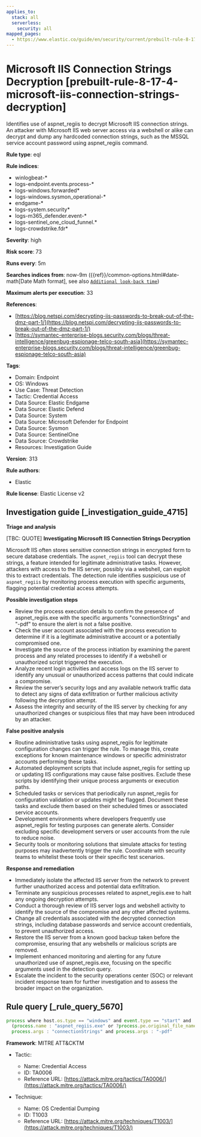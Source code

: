 ```yaml
---
applies_to:
  stack: all
  serverless:
    security: all
mapped_pages:
  - https://www.elastic.co/guide/en/security/current/prebuilt-rule-8-17-4-microsoft-iis-connection-strings-decryption.html
---
```


# Microsoft IIS Connection Strings Decryption [prebuilt-rule-8-17-4-microsoft-iis-connection-strings-decryption]

Identifies use of aspnet_regiis to decrypt Microsoft IIS connection strings. An attacker with Microsoft IIS web server access via a webshell or alike can decrypt and dump any hardcoded connection strings, such as the MSSQL service account password using aspnet_regiis command.

**Rule type**: eql

**Rule indices**:

* winlogbeat-*
* logs-endpoint.events.process-*
* logs-windows.forwarded*
* logs-windows.sysmon_operational-*
* endgame-*
* logs-system.security*
* logs-m365_defender.event-*
* logs-sentinel_one_cloud_funnel.*
* logs-crowdstrike.fdr*

**Severity**: high

**Risk score**: 73

**Runs every**: 5m

**Searches indices from**: now-9m ({{ref}}/common-options.html#date-math[Date Math format], see also [`Additional look-back time`](docs-content://solutions/security/detect-and-alert/create-detection-rule.md#rule-schedule))

**Maximum alerts per execution**: 33

**References**:

* [https://blog.netspi.com/decrypting-iis-passwords-to-break-out-of-the-dmz-part-1/](https://blog.netspi.com/decrypting-iis-passwords-to-break-out-of-the-dmz-part-1/)
* [https://symantec-enterprise-blogs.security.com/blogs/threat-intelligence/greenbug-espionage-telco-south-asia](https://symantec-enterprise-blogs.security.com/blogs/threat-intelligence/greenbug-espionage-telco-south-asia)

**Tags**:

* Domain: Endpoint
* OS: Windows
* Use Case: Threat Detection
* Tactic: Credential Access
* Data Source: Elastic Endgame
* Data Source: Elastic Defend
* Data Source: System
* Data Source: Microsoft Defender for Endpoint
* Data Source: Sysmon
* Data Source: SentinelOne
* Data Source: Crowdstrike
* Resources: Investigation Guide

**Version**: 313

**Rule authors**:

* Elastic

**Rule license**: Elastic License v2

## Investigation guide [_investigation_guide_4715]

**Triage and analysis**

[TBC: QUOTE]
**Investigating Microsoft IIS Connection Strings Decryption**

Microsoft IIS often stores sensitive connection strings in encrypted form to secure database credentials. The `aspnet_regiis` tool can decrypt these strings, a feature intended for legitimate administrative tasks. However, attackers with access to the IIS server, possibly via a webshell, can exploit this to extract credentials. The detection rule identifies suspicious use of `aspnet_regiis` by monitoring process execution with specific arguments, flagging potential credential access attempts.

**Possible investigation steps**

* Review the process execution details to confirm the presence of aspnet_regiis.exe with the specific arguments "connectionStrings" and "-pdf" to ensure the alert is not a false positive.
* Check the user account associated with the process execution to determine if it is a legitimate administrative account or a potentially compromised one.
* Investigate the source of the process initiation by examining the parent process and any related processes to identify if a webshell or unauthorized script triggered the execution.
* Analyze recent login activities and access logs on the IIS server to identify any unusual or unauthorized access patterns that could indicate a compromise.
* Review the server’s security logs and any available network traffic data to detect any signs of data exfiltration or further malicious activity following the decryption attempt.
* Assess the integrity and security of the IIS server by checking for any unauthorized changes or suspicious files that may have been introduced by an attacker.

**False positive analysis**

* Routine administrative tasks using aspnet_regiis for legitimate configuration changes can trigger the rule. To manage this, create exceptions for known maintenance windows or specific administrator accounts performing these tasks.
* Automated deployment scripts that include aspnet_regiis for setting up or updating IIS configurations may cause false positives. Exclude these scripts by identifying their unique process arguments or execution paths.
* Scheduled tasks or services that periodically run aspnet_regiis for configuration validation or updates might be flagged. Document these tasks and exclude them based on their scheduled times or associated service accounts.
* Development environments where developers frequently use aspnet_regiis for testing purposes can generate alerts. Consider excluding specific development servers or user accounts from the rule to reduce noise.
* Security tools or monitoring solutions that simulate attacks for testing purposes may inadvertently trigger the rule. Coordinate with security teams to whitelist these tools or their specific test scenarios.

**Response and remediation**

* Immediately isolate the affected IIS server from the network to prevent further unauthorized access and potential data exfiltration.
* Terminate any suspicious processes related to aspnet_regiis.exe to halt any ongoing decryption attempts.
* Conduct a thorough review of IIS server logs and webshell activity to identify the source of the compromise and any other affected systems.
* Change all credentials associated with the decrypted connection strings, including database passwords and service account credentials, to prevent unauthorized access.
* Restore the IIS server from a known good backup taken before the compromise, ensuring that any webshells or malicious scripts are removed.
* Implement enhanced monitoring and alerting for any future unauthorized use of aspnet_regiis.exe, focusing on the specific arguments used in the detection query.
* Escalate the incident to the security operations center (SOC) or relevant incident response team for further investigation and to assess the broader impact on the organization.


## Rule query [_rule_query_5670]

```js
process where host.os.type == "windows" and event.type == "start" and
  (process.name : "aspnet_regiis.exe" or ?process.pe.original_file_name == "aspnet_regiis.exe") and
  process.args : "connectionStrings" and process.args : "-pdf"
```

**Framework**: MITRE ATT&CKTM

* Tactic:

    * Name: Credential Access
    * ID: TA0006
    * Reference URL: [https://attack.mitre.org/tactics/TA0006/](https://attack.mitre.org/tactics/TA0006/)

* Technique:

    * Name: OS Credential Dumping
    * ID: T1003
    * Reference URL: [https://attack.mitre.org/techniques/T1003/](https://attack.mitre.org/techniques/T1003/)



